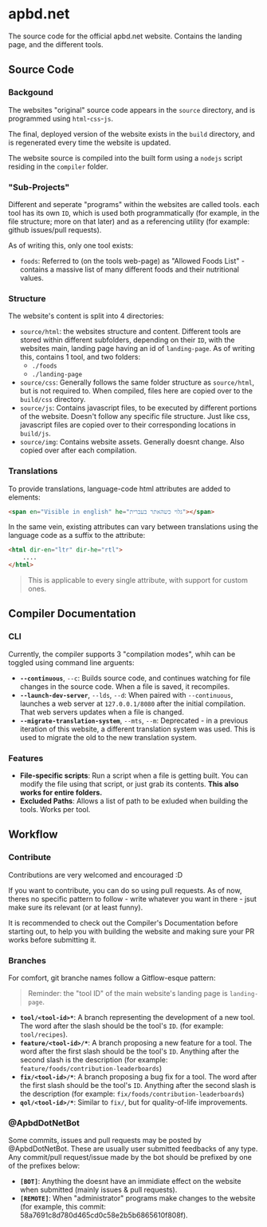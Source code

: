 # apbd.net

The source code for the official apbd.net website. Contains the landing page, and the different tools.

## Source Code

### Backgound

The websites "original" source code appears in the `source` directory, and is programmed using `html`-`css`-`js`.

The final, deployed version of the website exists in the `build` directory, and is regenerated every time the website is updated.

The website source is compiled into the built form using a `nodejs` script residing in the `compiler` folder.

### "Sub-Projects"

Different and seperate "programs" within the websites are called tools. each tool has its own `ID`, which is used both programmatically (for example, in the file structure; more on that later) and as a referencing utility (for example: github issues/pull requests).

As of writing this, only one tool exists:

- `foods`: Referred to (on the tools web-page) as "Allowed Foods List" - contains a massive list of many different foods and their nutritional values.

### Structure

The website's content is split into 4 directories:

- `source/html`: the websites structure and content. Different tools are stored within different subfolders, depending on their `ID`, with the websites main, landing page having an id of `landing-page`. As of writing this, contains 1 tool, and two folders:
  - `./foods`
  - `./landing-page`
- `source/css`: Generally follows the same folder structure as `source/html`, but is not required to. When compiled, files here are copied over to the `build/css` directory.
- `source/js`: Contains javascript files, to be executed by different portions of the website. Doesn't follow any specific file structure. Just like css, javascript files are copied over to their corresponding locations in `build/js`.
- `source/img`: Contains website assets. Generally doesnt change. Also copied over after each compilation.

### Translations

To provide translations, language-code html attributes are added to elements:

```html
<span en="Visible in english" he="גלוי כשהאתר בעברית"></span>
```

In the same vein, existing attributes can vary between translations using the language code as a suffix to the attribute:

```html
<html dir-en="ltr" dir-he="rtl">
    ....
</html>
```

> This is applicable to every single attribute, with support for custom ones.

## Compiler Documentation

### CLI

Currently, the compiler supports 3 "compilation modes", whih can be toggled using command line arguents:

- **`--continuous`**, `--c`: Builds source code, and continues watching for file changes in the source code. When a file is saved, it recompiles.
- **`--launch-dev-server`**, `--lds`, `--d`: When paired with `--continuous`, launches a web server at `127.0.0.1/8080` after the initial compilation. That web servers updates when a file is changed.
- **`--migrate-translation-system`**, `--mts`, `--m`: Deprecated - in a previous iteration of this website, a different translation system was used. This is used to migrate the old to the new translation system.

### Features

- **File-specific scripts**: Run a script when a file is getting built. You can modify the file using that script, or just grab its contents. **This also works for entire folders.**
- **Excluded Paths**: Allows a list of path to be exluded when building the tools. Works per tool.


## Workflow

### Contribute

Contributions are very welcomed and encouraged :D

If you want to contribute, you can do so using pull requests.
As of now, theres no specific pattern to follow - write whatever you want in there - jsut make sure its relevant (or at least funny).

It is recommended to check out the Compiler's Documentation before starting out, to help you with building the website and making sure your PR works before submitting it.

### Branches

For comfort, git branche names follow a Gitflow-esque pattern:

> Reminder: the "tool ID" of the main website's landing page is `landing-page`.

- **`tool/<tool-id>*`**: A branch representing the development of a new tool. The word after the slash should be the tool's `ID`. (for example: `tool/recipes`).
- **`feature/<tool-id>/*`**: A branch proposing a new feature for a tool. The word after the first slash should be the tool's `ID`. Anything after the second slash is the description (for example: `feature/foods/contribution-leaderboards`)
- **`fix/<tool-id>/*`**: A branch proposing a bug fix for a tool. The word after the first slash should be the tool's `ID`. Anything after the second slash is the description (for example: `fix/foods/contribution-leaderboards`)
- **`qol/<tool-id>/*`**: Similar to `fix/`, but for quality-of-life improvements.

### @ApbdDotNetBot

Some commits, issues and pull requests may be posted by @ApbdDotNetBot. These are usually user submitted feedbacks of any type. Any commit/pull request/issue made by the bot should be prefixed by one of the prefixes below:

- **`[BOT]`**: Anything the doesnt have an immidiate effect on the website when submitted (mainly issues & pull requests).
- **`[REMOTE]`**: When "administrator" programs make changes to the website (for example, this commit: 58a7691c8d780d465cd0c58e2b5b6865610f808f).